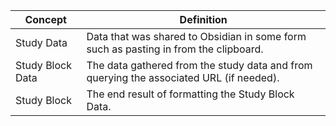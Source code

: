 Concept | Definition
--|--
Study Data | Data that was shared to Obsidian in some form such as pasting in from the clipboard.
Study Block Data | The data gathered from the study data and from querying the associated URL (if needed).
Study Block | The end result of formatting the Study Block Data.